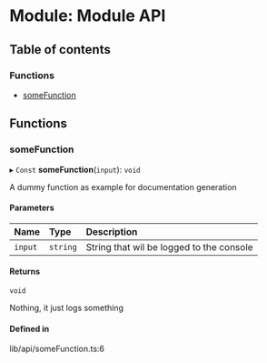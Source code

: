 # Module: Module API

## Table of contents

### Functions

- [someFunction](../wiki/Module%20API#somefunction)

## Functions

### someFunction

▸ `Const` **someFunction**(`input`): `void`

A dummy function as example for documentation generation

#### Parameters

| Name | Type | Description |
| :------ | :------ | :------ |
| `input` | `string` | String that wil be logged to the console |

#### Returns

`void`

Nothing, it just logs something

#### Defined in

lib/api/someFunction.ts:6
